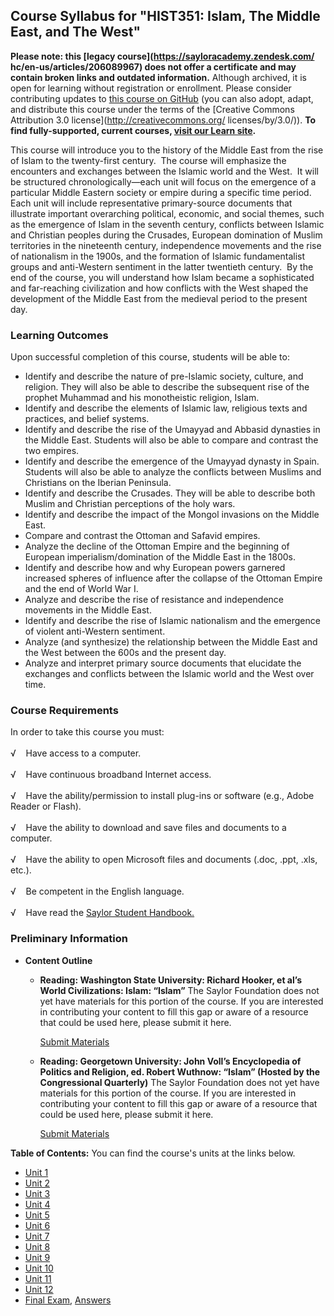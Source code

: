 Course Syllabus for "HIST351: Islam, The Middle East, and The West"
-------------------------------------------------------------------

**Please note: this [legacy course](https://sayloracademy.zendesk.com/
hc/en-us/articles/206089967) does not offer a certificate and may contain 
broken links and outdated information.** Although archived, it is open 
for learning without registration or enrollment. Please consider contributing 
updates to [this course on GitHub](https://github.com/saylordotorg/course_hist351) 
(you can also adopt, adapt, and distribute this course under the terms of 
the [Creative Commons Attribution 3.0 license](http://creativecommons.org/
licenses/by/3.0/)). **To find fully-supported, current courses, [visit our 
Learn site](https://learn.saylor.org).**

This course will introduce you to the history of the Middle East from
the rise of Islam to the twenty-first century.  The course will
emphasize the encounters and exchanges between the Islamic world and the
West.  It will be structured chronologically—each unit will focus on the
emergence of a particular Middle Eastern society or empire during a
specific time period.  Each unit will include representative
primary-source documents that illustrate important overarching
political, economic, and social themes, such as the emergence of Islam
in the seventh century, conflicts between Islamic and Christian peoples
during the Crusades, European domination of Muslim territories in the
nineteenth century, independence movements and the rise of nationalism
in the 1900s, and the formation of Islamic fundamentalist groups and
anti-Western sentiment in the latter twentieth century.  By the end of
the course, you will understand how Islam became a sophisticated and
far-reaching civilization and how conflicts with the West shaped the
development of the Middle East from the medieval period to the present
day.

### Learning Outcomes

Upon successful completion of this course, students will be able to:

-   Identify and describe the nature of pre-Islamic society, culture,
    and religion. They will also be able to describe the subsequent rise
    of the prophet Muhammad and his monotheistic religion, Islam.
-   Identify and describe the elements of Islamic law, religious texts
    and practices, and belief systems.
-   Identify and describe the rise of the Umayyad and Abbasid dynasties
    in the Middle East. Students will also be able to compare and
    contrast the two empires.
-   Identify and describe the emergence of the Umayyad dynasty in Spain.
    Students will also be able to analyze the conflicts between Muslims
    and Christians on the Iberian Peninsula.
-   Identify and describe the Crusades. They will be able to describe
    both Muslim and Christian perceptions of the holy wars.
-   Identify and describe the impact of the Mongol invasions on the
    Middle East.
-   Compare and contrast the Ottoman and Safavid empires.
-   Analyze the decline of the Ottoman Empire and the beginning of
    European imperialism/domination of the Middle East in the 1800s.
-   Identify and describe how and why European powers garnered increased
    spheres of influence after the collapse of the Ottoman Empire and
    the end of World War I.
-   Analyze and describe the rise of resistance and independence
    movements in the Middle East.
-   Identify and describe the rise of Islamic nationalism and the
    emergence of violent anti-Western sentiment.
-   Analyze (and synthesize) the relationship between the Middle East
    and the West between the 600s and the present day.
-   Analyze and interpret primary source documents that elucidate the
    exchanges and conflicts between the Islamic world and the West over
    time.

### Course Requirements

In order to take this course you must:  
    
 √    Have access to a computer.  
    
 √    Have continuous broadband Internet access.  
    
 √    Have the ability/permission to install plug-ins or software (e.g.,
Adobe Reader or Flash).  
    
 √    Have the ability to download and save files and documents to a
computer.  
    
 √    Have the ability to open Microsoft files and documents (.doc,
.ppt, .xls, etc.).  
    
 √    Be competent in the English language.  
        
 √    Have read the [Saylor Student
Handbook.](http://www.saylor.org/site/wp-content/uploads/2012/05/Saylor-StudentHandbook.pdf)

### Preliminary Information

-   **Content Outline**
    -   **Reading: Washington State University: Richard Hooker, et al’s
        World Civilizations: Islam: “Islam”**
        The Saylor Foundation does not yet have materials for this
        portion of the course. If you are interested in contributing
        your content to fill this gap or aware of a resource that could
        be used here, please submit it here.

        [Submit Materials](/contribute/)

    -   **Reading: Georgetown University: John Voll’s Encyclopedia of
        Politics and Religion, ed. Robert Wuthnow: “Islam” (Hosted by
        the Congressional Quarterly)**
        The Saylor Foundation does not yet have materials for this
        portion of the course. If you are interested in contributing
        your content to fill this gap or aware of a resource that could
        be used here, please submit it here.

        [Submit Materials](/contribute/)

**Table of Contents:** You can find the course's units at the links below.

- [Unit 1](https://legacy.saylor.org/hist351/Unit01/)
- [Unit 2](https://legacy.saylor.org/hist351/Unit02/)
- [Unit 3](https://legacy.saylor.org/hist351/Unit03/)
- [Unit 4](https://legacy.saylor.org/hist351/Unit04/)
- [Unit 5](https://legacy.saylor.org/hist351/Unit05/)
- [Unit 6](https://legacy.saylor.org/hist351/Unit06/)
- [Unit 7](https://legacy.saylor.org/hist351/Unit07/)
- [Unit 8](https://legacy.saylor.org/hist351/Unit08/)
- [Unit 9](https://legacy.saylor.org/hist351/Unit09/)
- [Unit 10](https://legacy.saylor.org/hist351/Unit10/)
- [Unit 11](https://legacy.saylor.org/hist351/Unit11/)
- [Unit 12](https://legacy.saylor.org/hist351/Unit12/)
- [Final Exam](http://saylordotorg.github.io/LegacyExams/HIST/HIST351/HIST351-FinalExam.html), [Answers](http://saylordotorg.github.io/LegacyExams/HIST/HIST351/HIST351-FinalExam-Answers.html)

